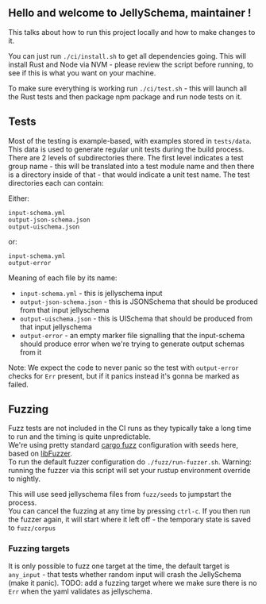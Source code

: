 
## Hello and welcome to JellySchema, maintainer !

This talks about how to run this project locally and how to make changes to it.
 
You can just run `./ci/install.sh` to get all dependencies going. This will install Rust and Node via NVM - please review the script before running, to see if this is what you want on your machine.

To make sure everything is working run `./ci/test.sh` - this will launch all the Rust tests and then package npm package and run node tests on it.

## Tests

Most of the testing is example-based, with examples stored in `tests/data`.
This data is used to generate regular unit tests during the build process.
There are 2 levels of subdirectories there.
The first level indicates a test group name - this will be translated into a test module name and then there is a directory inside of that - that would indicate a unit test name.
The test directories each can contain:

Either:

```
input-schema.yml
output-json-schema.json
output-uischema.json
```

or:

```
input-schema.yml
output-error
```

Meaning of each file by its name:
* `input-schema.yml` - this is jellyschema input
* `output-json-schema.json` - this is JSONSchema that should be produced from that input jellyschema
* `output-uischema.json` - this is UISchema that should be produced from that input jellyschema
* `output-error` - an empty marker file signalling that the input-schema should produce error when we're trying to generate output schemas from it

Note:
We expect the code to never panic so the test with `output-error` checks for `Err` present, but if it panics instead it's gonna be marked as failed.

## Fuzzing
Fuzz tests are not included in the CI runs as they typically take a long time to run and the timing is quite unpredictable.  
We're using pretty standard [cargo fuzz] configuration with seeds here, based on [libFuzzer].  
To run the default fuzzer configuration do `./fuzz/run-fuzzer.sh`. 
Warning: running the fuzzer via this script will set your rustup environment override to nightly.
 
This will use seed jellyschema files from `fuzz/seeds` to jumpstart the process.  
You can cancel the fuzzing at any time by pressing `ctrl-c`. If you then run the fuzzer again, it will start where it left off - the temporary state is saved to `fuzz/corpus`  

### Fuzzing targets
It is only possible to fuzz one target at the time, the default target is `any_input` - that tests whether random input will crash the JellySchema (make it panic).
TODO: add a fuzzing target where we make sure there is no `Err` when the yaml validates as jellyschema.

[cargo fuzz]: https://fuzz.rs/book/cargo-fuzz/guide.html
[libFuzzer]: https://llvm.org/docs/LibFuzzer.html
